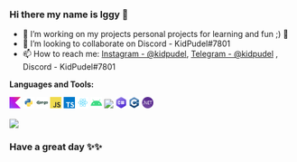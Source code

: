 ### Hi there my name is Iggy 👋

<!--
**KidPudel/KidPudel** is a ✨ _special_ ✨ repository because its `README.md` (this file) appears on your GitHub profile.
-->

- 🔭 I’m working on my projects personal projects for learning and fun ;) 🌌
- 👯 I’m looking to collaborate on Discord - KidPudel#7801
- 📫 How to reach me: [Instagram - @kidpudel](https://www.instagram.com/kidpudel/), [Telegram - @kidpudel](https://t.me/kidpudel) , Discord - KidPudel#7801


**Languages and Tools:**  

<code><img height="20" src="https://raw.githubusercontent.com/github/explore/80688e429a7d4ef2fca1e82350fe8e3517d3494d/topics/kotlin/kotlin.png"></code>
<code><img height="20" src="https://raw.githubusercontent.com/github/explore/80688e429a7d4ef2fca1e82350fe8e3517d3494d/topics/python/python.png"></code>
<code><img height="20" src="https://raw.githubusercontent.com/github/explore/80688e429a7d4ef2fca1e82350fe8e3517d3494d/topics/django/django.png"></code>
<code><img height="20" src="https://raw.githubusercontent.com/github/explore/80688e429a7d4ef2fca1e82350fe8e3517d3494d/topics/javascript/javascript.png"></code>
<code><img height="20" src="https://raw.githubusercontent.com/github/explore/80688e429a7d4ef2fca1e82350fe8e3517d3494d/topics/typescript/typescript.png"></code>
<code><img height="20" src="https://raw.githubusercontent.com/github/explore/80688e429a7d4ef2fca1e82350fe8e3517d3494d/topics/react/react.png"></code>
<code><img height="20" src="https://raw.githubusercontent.com/github/explore/80688e429a7d4ef2fca1e82350fe8e3517d3494d/topics/android/android.png"></code>
<code><img height="20" src="https://avatars.githubusercontent.com/u/14101776?s=48&v=4"></code>
<code><img height="20" src="https://raw.githubusercontent.com/github/explore/80688e429a7d4ef2fca1e82350fe8e3517d3494d/topics/csharp/csharp.png"></code>
<code><img height="20" src="https://raw.githubusercontent.com/github/explore/80688e429a7d4ef2fca1e82350fe8e3517d3494d/topics/cpp/cpp.png"></code>
<code><img height="20" src="https://raw.githubusercontent.com/github/explore/80688e429a7d4ef2fca1e82350fe8e3517d3494d/topics/dotnet/dotnet.png"></code>

<a href="https://github.com/kidpudel">
  <img align="center" src="https://github-readme-stats.vercel.app/api/top-langs/?username=kidpudel&theme=dark&layout=compact" />
</a>


### Have a great day ✨✨

</div>

